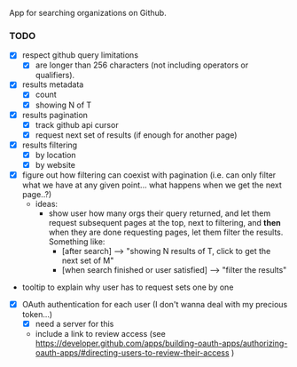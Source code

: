 App for searching organizations on Github.

### TODO
- [x] respect github query limitations
  - [x] are longer than 256 characters (not including operators or qualifiers).
- [x] results metadata
  - [x] count
  - [x] showing N of T
- [x] results pagination
  - [x] track github api cursor
  - [x] request next set of results (if enough for another page)
- [x] results filtering
  - [x] by location
  - [x] by website
- [x] figure out how filtering can coexist with pagination (i.e. can only filter what we have at any given point... what happens when we get the next page..?)
  - ideas:
    - show user how many orgs their query returned, and let them request subsequent pages at the top, next to filtering, and **then** when they are done requesting pages, let them filter the results. Something like:
      - [after search] --> "showing N results of T, click to get the next set of M"
      - [when search finished or user satisfied] --> "filter the results"
- tooltip to explain why user has to request sets one by one
- [x] OAuth authentication for each user (I don't wanna deal with my precious token...)
  - [x] need a server for this
  - include a link to review access (see https://developer.github.com/apps/building-oauth-apps/authorizing-oauth-apps/#directing-users-to-review-their-access )
